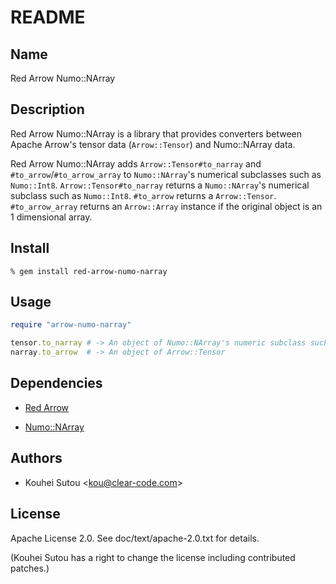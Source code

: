 # README

## Name

Red Arrow Numo::NArray

## Description

Red Arrow Numo::NArray is a library that provides converters between Apache Arrow's tensor data (`Arrow::Tensor`) and Numo::NArray data.

Red Arrow Numo::NArray adds `Arrow::Tensor#to_narray` and `#to_arrow`/`#to_arrow_array` to `Numo::NArray`'s numerical subclasses such as `Numo::Int8`. `Arrow::Tensor#to_narray` returns a `Numo::NArray`'s numerical subclass such as `Numo::Int8`. `#to_arrow` returns a `Arrow::Tensor`. `#to_arrow_array` returns an `Arrow::Array` instance if the original object is an 1 dimensional array.

## Install

```text
% gem install red-arrow-numo-narray
```

## Usage

```ruby
require "arrow-numo-narray"

tensor.to_narray # -> An object of Numo::NArray's numeric subclass such as Numo::Int8
narray.to_arrow  # -> An object of Arrow::Tensor
```

## Dependencies

* [Red Arrow](https://github.com/apache/arrow/tree/master/ruby/red-arrow)

* [Numo::NArray](https://github.com/ruby-numo/numo-narray)

## Authors

* Kouhei Sutou \<kou@clear-code.com\>

## License

Apache License 2.0. See doc/text/apache-2.0.txt for details.

(Kouhei Sutou has a right to change the license including contributed
patches.)

